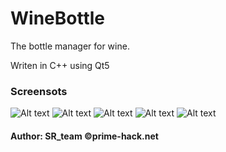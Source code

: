 # WineBottle
The bottle manager for wine.

Writen in C++ using Qt5

### Screensots
![Alt text](https://dl.prime-hack.net/2017-12-26-185904_380x345_scrot.png)
![Alt text](https://i.imgur.com/oGonpl4.png)
![Alt text](https://dl.prime-hack.net/2017-12-26-190620_368x245_scrot.png)
![Alt text](https://dl.prime-hack.net/2017-12-26-190645_366x200_scrot.png)
![Alt text](https://i.imgur.com/pq5Pj4L.png)


#### Author: SR_team ©prime-hack.net

